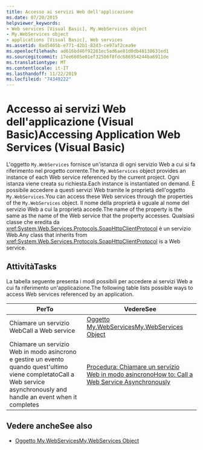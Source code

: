```yaml
---
title: Accesso ai servizi Web dell'applicazione
ms.date: 07/20/2015
helpviewer_keywords:
- Web services [Visual Basic], My.WebServices object
- My.WebServices object
- applications [Visual Basic], Web services
ms.assetid: 8ad5405b-e771-42b1-82d3-ce97af2cea9e
ms.openlocfilehash: ad616bd46f92261ec5ad6ae81d0db48138631ed1
ms.sourcegitcommit: 17ee6605e01ef32506f8fdc686954244ba6911de
ms.translationtype: MT
ms.contentlocale: it-IT
ms.lasthandoff: 11/22/2019
ms.locfileid: "74349222"
---
```

# <a name="accessing-application-web-services-visual-basic"></a><span data-ttu-id="584c8-102">Accesso ai servizi Web dell'applicazione (Visual Basic)</span><span class="sxs-lookup"><span data-stu-id="584c8-102">Accessing Application Web Services (Visual Basic)</span></span>

<span data-ttu-id="584c8-103">L'oggetto `My.WebServices` fornisce un'istanza di ogni servizio Web a cui si fa riferimento nel progetto corrente.</span><span class="sxs-lookup"><span data-stu-id="584c8-103">The `My.WebServices` object provides an instance of each Web service referenced by the current project.</span></span> <span data-ttu-id="584c8-104">Ogni istanza viene creata su richiesta.</span><span class="sxs-lookup"><span data-stu-id="584c8-104">Each instance is instantiated on demand.</span></span> <span data-ttu-id="584c8-105">È possibile accedere a questi servizi Web tramite le proprietà dell'oggetto `My.WebServices`.</span><span class="sxs-lookup"><span data-stu-id="584c8-105">You can access these Web services through the properties of the `My.WebServices` object.</span></span> <span data-ttu-id="584c8-106">Il nome della proprietà è uguale al nome del servizio Web a cui la proprietà accede.</span><span class="sxs-lookup"><span data-stu-id="584c8-106">The name of the property is the same as the name of the Web service that the property accesses.</span></span> <span data-ttu-id="584c8-107">Qualsiasi classe che eredita da <xref:System.Web.Services.Protocols.SoapHttpClientProtocol> è un servizio Web.</span><span class="sxs-lookup"><span data-stu-id="584c8-107">Any class that inherits from <xref:System.Web.Services.Protocols.SoapHttpClientProtocol> is a Web service.</span></span>

## <a name="tasks"></a><span data-ttu-id="584c8-108">Attività</span><span class="sxs-lookup"><span data-stu-id="584c8-108">Tasks</span></span>

<span data-ttu-id="584c8-109">La tabella seguente presenta i modi possibili per accedere ai servizi Web a cui fa riferimento un'applicazione.</span><span class="sxs-lookup"><span data-stu-id="584c8-109">The following table lists possible ways to access Web services referenced by an application.</span></span>

|<span data-ttu-id="584c8-110">Per</span><span class="sxs-lookup"><span data-stu-id="584c8-110">To</span></span>|<span data-ttu-id="584c8-111">Vedere</span><span class="sxs-lookup"><span data-stu-id="584c8-111">See</span></span>|
|---|---|
|<span data-ttu-id="584c8-112">Chiamare un servizio Web</span><span class="sxs-lookup"><span data-stu-id="584c8-112">Call a Web service</span></span>|[<span data-ttu-id="584c8-113">Oggetto My.WebServices</span><span class="sxs-lookup"><span data-stu-id="584c8-113">My.WebServices Object</span></span>](../../../visual-basic/language-reference/objects/my-webservices-object.md)|
|<span data-ttu-id="584c8-114">Chiamare un servizio Web in modo asincrono e gestire un evento quando quest'ultimo viene completato</span><span class="sxs-lookup"><span data-stu-id="584c8-114">Call a Web service asynchronously and handle an event when it completes</span></span>|[<span data-ttu-id="584c8-115">Procedura: Chiamare un servizio Web in modo asincrono</span><span class="sxs-lookup"><span data-stu-id="584c8-115">How to: Call a Web Service Asynchronously</span></span>](../../../visual-basic/developing-apps/programming/how-to-call-a-web-service-asynchronously.md)|

## <a name="see-also"></a><span data-ttu-id="584c8-116">Vedere anche</span><span class="sxs-lookup"><span data-stu-id="584c8-116">See also</span></span>

- [<span data-ttu-id="584c8-117">Oggetto My.WebServices</span><span class="sxs-lookup"><span data-stu-id="584c8-117">My.WebServices Object</span></span>](../../../visual-basic/language-reference/objects/my-webservices-object.md)
